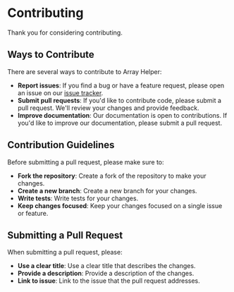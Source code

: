 # Contributing

Thank you for considering contributing.

## Ways to Contribute

There are several ways to contribute to Array Helper:

* **Report issues**: If you find a bug or have a feature request, please open an issue on our [issue tracker](https://github.com/moxemus/array-helper/issues).
* **Submit pull requests**: If you'd like to contribute code, please submit a pull request. We'll review your changes and provide feedback.
* **Improve documentation**: Our documentation is open to contributions. If you'd like to improve our documentation, please submit a pull request.

## Contribution Guidelines

Before submitting a pull request, please make sure to:

* **Fork the repository**: Create a fork of the repository to make your changes.
* **Create a new branch**: Create a new branch for your changes.
* **Write tests**: Write tests for your changes.
* **Keep changes focused**: Keep your changes focused on a single issue or feature.

## Submitting a Pull Request

When submitting a pull request, please:

* **Use a clear title**: Use a clear title that describes the changes.
* **Provide a description**: Provide a description of the changes.
* **Link to issue**: Link to the issue that the pull request addresses.
